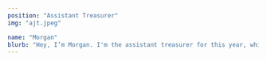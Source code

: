 ```yaml
---
position: "Assistant Treasurer"
img: "ajt.jpeg"

name: "Morgan"
blurb: "Hey, I’m Morgan. I'm the assistant treasurer for this year, which just means I'll be helping with general things for the club and maybe driving the minibus for trips (if I pass the minibus test🤞). Hope to see you at one of our events!"
---
```

